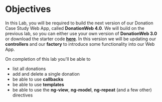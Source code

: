 
# Objectives

In this Lab, you will be required to build the next version of our Donation Case Study Web App, called **DonationWeb 4.0**.  We will build on the previous lab, so you can either use your own version of **DonationWeb 3.0** or download the starter code **[here](../zips/donationweb-3.0.zip)**. In this version we will be updating our **controllers** and our **factory** to introduce some functionality into our Web App.  

On completion of this lab you'll be able to

* list all donations 
* add and delete a single donation
* be able to use **callbacks**
* be able to use **templates** 
* be able to use the **ng-view**, **ng-model**, **ng-repeat** (and a few other) directives


